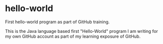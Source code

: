 # hello-world
First hello-world program as part of GitHub training.

This is the Java language based first "Hello-World" program I am writing for my own GitHub account as part of my learning exposure of GitHub.
